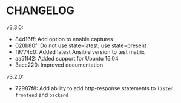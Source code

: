 CHANGELOG
=========

v3.3.0:

* 84d16ff: Add option to enable captures
* 020b80f: Do not use state=latest, use state=present
* f9774c0: Added latest Ansible version to test matrix
* aa51f42: Added support for Ubuntu 16.04
* 3acc220: Improved documentation

v3.2.0:

* 72987f8: Add ability to add http-response statements to `listen`, `frontend` and `backend`

